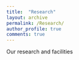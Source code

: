 ```yaml
---
title:  "Research"
layout: archive
permalink: /Research/
author_profile: true
comments: true
---
```


Our research and facilities
